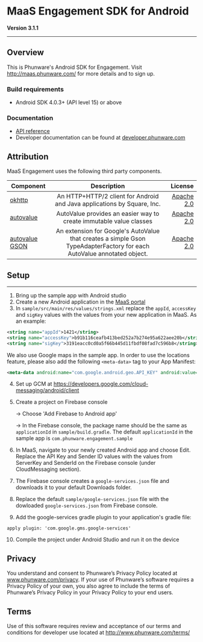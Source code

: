# MaaS Engagement SDK for Android

**Version 3.1.1**
________________


## Overview
This is Phunware's Android SDK for Engagement. Visit http://maas.phunware.com/ for more details and to sign up.

### Build requirements
* Android SDK 4.0.3+ (API level 15) or above

### Documentation

* [API reference](http://phunware.github.io/maas-engagement-android-sdk/)
* Developer documentation can be found at
[developer.phunware.com](https://developer.phunware.com/pages/viewpage.action?pageId=3409274)

Attribution
-----------
MaaS Engagement uses the following third party components.

| Component     | Description   | License  |
| ------------- |:-------------:| -----:|
| [okhttp](https://github.com/square/okhttp)        | An HTTP+HTTP/2 client for Android and Java applications by Square, Inc. | [Apache 2.0](https://github.com/square/okhttp/blob/master/LICENSE.txt) |
| [autovalue](https://github.com/google/auto/tree/master/value)        | AutoValue provides an easier way to create immutable value classes | [Apache 2.0](https://github.com/google/auto/blob/master/LICENSE.txt) |
| [autovalue GSON](https://github.com/rharter/auto-value-gson)        | An extension for Google's AutoValue that creates a simple Gson TypeAdapterFactory for each AutoValue annotated object. | [Apache 2.0](https://github.com/rharter/auto-value-gson/blob/master/LICENSE.txt) |

## Setup
-------
1. Bring up the sample app with Android studio
2. Create a new Android application in the [MaaS portal](https://maas.phunware.com/)
3. In `sample/src/main/res/values/strings.xml` replace the `appId`, `accessKey` and `sigKey` values with the values from your new application in MaaS. As an example:

  ```xml
  <string name="appId">1421</string>
  <string name="accessKey">b91b116ceafb413bed252a7b274e95a622aee20b</string>
  <string name="sigKey">3191eacc0cd0a5f66b445d11fbdf08fad7c596b8</string>
  ```

  We also use Google maps in the sample app. In order to use the locations feature, please also add the following `<meta-data>` tag to your App Manifest:

  ```xml
  <meta-data android:name="com.google.android.geo.API_KEY" android:value="YOUR_API_KEY_HERE"/>
  ```

4. Set up GCM at https://developers.google.com/cloud-messaging/android/client
5. Create a project on Firebase console

    -> Choose 'Add Firebase to Android app'

    -> In the Firebase console, the package name should be the same as `applicationId` in `sample/build.gradle`. The default `applicationId` in the sample app is `com.phunware.engagement.sample`
    
6. In MaaS, navigate to your newly created Android app and choose Edit. Replace the API Key and Sender ID values with the values from ServerKey and SenderId on the Firebase console (under CloudMessaging section).
7. The Firebase console creates a `google-services.json` file and downloads it to your default Downloads folder.
8. Replace the default `sample/google-services.json` file with the dowloaded `google-services.json` from Firebase console.
9. Add the google-services gradle plugin to your application's gradle file:

  `apply plugin: 'com.google.gms.google-services'`
  
10. Compile the project under Android Studio and run it on the device

Privacy
-----------
You understand and consent to Phunware’s Privacy Policy located at www.phunware.com/privacy. If your use of Phunware’s software requires a Privacy Policy of your own, you also agree to include the terms of Phunware’s Privacy Policy in your Privacy Policy to your end users.

Terms
-----------
Use of this software requires review and acceptance of our terms and conditions for developer use located at http://www.phunware.com/terms/
